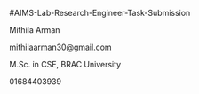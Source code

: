 #AIMS-Lab-Research-Engineer-Task-Submission

Mithila Arman

mithilaarman30@gmail.com

M.Sc. in CSE, BRAC University

01684403939
